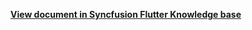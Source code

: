 **[View document in Syncfusion Flutter Knowledge base](https://www.syncfusion.com/kb/12158/how-to-add-recurring-appointments-until-the-specified-date-in-the-flutter-event-calendar)**
